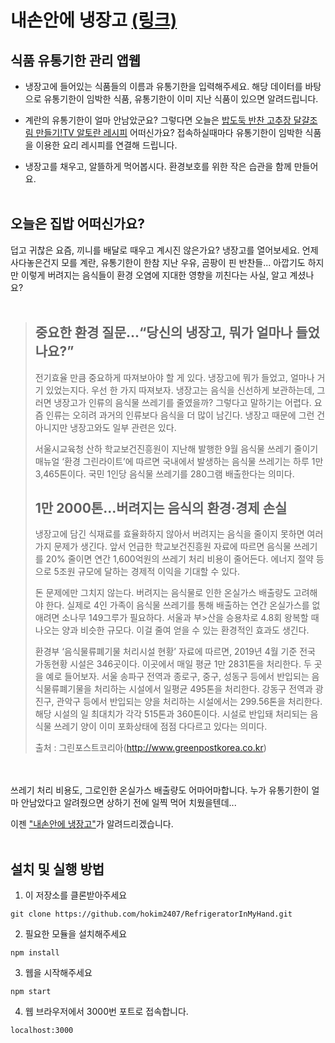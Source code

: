# 내손안에 냉장고 [(링크)](https://gray-dune-04a52e210.azurestaticapps.net)

## 식품 유통기한 관리 앱웹
- 냉장고에 들어있는 식품들의 이름과 유통기한을 입력해주세요. 해당 데이터를 바탕으로 유통기한이 임박한 식품, 유통기한이 이미 지난 식품이 있으면 알려드립니다. 

- 계란의 유통기한이 얼마 안남았군요? 그렇다면 오늘은 [밥도둑 반찬 고추장 달걀조림 만들기!TV 알토란 레시피](https://www.10000recipe.com/recipe/6915088) 어떠신가요? 접속하실때마다 유통기한이 임박한 식품을 이용한 요리 레시피를 연결해 드립니다.

- 냉장고를 채우고, 알뜰하게 먹어봅시다. 환경보호를 위한 작은 습관을 함께 만들어요. 
<br/><br/>

## 오늘은 집밥 어떠신가요?
덥고 귀찮은 요즘, 끼니를 배달로 때우고 계시진 않은가요? 냉장고를 열어보세요. 언제 사다놓은건지 모를 계란, 유통기한이 한참 지난 우유, 곰팡이 핀 반찬들... 아깝기도 하지만 이렇게 버려지는 음식들이 환경 오염에 지대한 영향을 끼친다는 사실, 알고 계셨나요? 
<br/><br/>
>## 중요한 환경 질문...“당신의 냉장고, 뭐가 얼마나 들었나요?”
>전기효율 만큼 중요하게 따져보아야 할 게 있다. 냉장고에 뭐가 들었고, 얼마나 거기 있었는지다. 우선 한 가지 따져보자. 냉장고는 음식을 신선하게 보관하는데, 그러면 냉장고가 인류의 음식물 쓰레기를 줄였을까? 그렇다고 말하기는 어렵다. 요즘 인류는 오히려 과거의 인류보다 음식을 더 많이 남긴다. 냉장고 때문에 그런 건 아니지만 냉장고와도 일부 관련은 있다.
>
>서울시교육청 산하 학교보건진흥원이 지난해 발행한 9월 음식물 쓰레기 줄이기 매뉴얼 ‘환경 그린라이트’에 따르면 국내에서 발생하는 음식물 쓰레기는 하루 1만 3,465톤이다. 국민 1인당 음식물 쓰레기를 280그램 배출한다는 의미다.
>
>## 1만 2000톤...버려지는 음식의 환경·경제 손실
>
>냉장고에 담긴 식재료를 효율화하지 않아서 버려지는 음식을 줄이지 못하면 여러 가지 문제가 생긴다. 앞서 언급한 학교보건진흥원 자료에 따르면 음식물 쓰레기를 20% 줄이면 연간 1,600억원의 쓰레기 처리 비용이 줄어든다. 에너지 절약 등으로 5조원 규모에 달하는 경제적 이익을 기대할 수 있다.
>
>돈 문제에만 그치지 않는다. 버려지는 음식물로 인한 온실가스 배출량도 고려해야 한다. 실제로 4인 가족이 음식물 쓰레기를 통해 배출하는 연간 온실가스를 없애려면 소나무 149그루가 필요하다. 서울과 부>산을 승용차로 4.8회 왕복할 때 나오는 양과 비슷한 규모다. 이걸 줄여 얻을 수 있는 환경적인 효과도 생긴다.
>
>환경부 ‘음식물류폐기물 처리시설 현황’ 자료에 따르면, 2019년 4월 기준 전국 가동현황 시설은 346곳이다. 이곳에서 매일 평균 1만 2831톤을 처리한다. 두 곳을 예로 들어보자. 서울 송파구 전역과 종로구, 중구, 성동구 등에서 반입되는 음식물류폐기물을 처리하는 시설에서 일평균 495톤을 처리한다. 강동구 전역과 광진구, 관악구 등에서 반입되는 양을 처리하는 시설에서는 299.56톤을 처리한다. 해당 시설의 일 최대치가 각각 515톤과 360톤이다. 시설로 반입돼 처리되는 음식물 쓰레기 양이 이미 포화상태에 점점 다다르고 있다는 의미다.
>
>출처 : 그린포스트코리아(http://www.greenpostkorea.co.kr)

<br/><br/>
쓰레기 처리 비용도, 그로인한 온실가스 배출량도 어마어마합니다. 누가 유통기한이 얼마 안남았다고 알려줬으면 상하기 전에 일찍 먹어 치웠을텐데... 

이젠 ["내손안에 냉장고"](https://gray-dune-04a52e210.azurestaticapps.net)가 알려드리겠습니다.
<br/><br/>

## 설치 및 실행 방법

1. 이 저장소를 클론받아주세요
```
git clone https://github.com/hokim2407/RefrigeratorInMyHand.git
```

2. 필요한 모듈을 설치해주세요
```
npm install
```

3. 웹을 시작해주세요
```
npm start
```

4. 웹 브라우저에서 3000번 포트로 접속합니다.
```
localhost:3000
```
